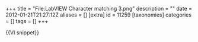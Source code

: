 +++
title = "File:LabVIEW Character matching 3.png"
description = ""
date = 2012-01-21T21:27:12Z
aliases = []
[extra]
id = 11259
[taxonomies]
categories = []
tags = []
+++

{{VI snippet}}
